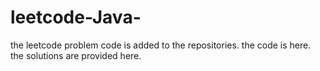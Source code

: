 # leetcode-Java-
the leetcode problem code is added to the repositories.
the code is here.
the solutions are provided here.





















































































